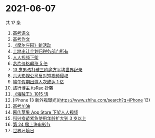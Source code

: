 # 2021-06-07

共 17 条

<!-- BEGIN -->
<!-- 最后更新时间 Mon Jun 07 2021 15:22:44 GMT+0800 (China Standard Time) -->

1. [高考语文](https://www.zhihu.com/search?q=高考语文)
2. [高考作文](https://www.zhihu.com/search?q=高考作文)
3. [《摩尔庄园》新活动](https://www.zhihu.com/search?q=摩尔庄园)
4. [土地出让金划归税务部门所有](https://www.zhihu.com/search?q=土地出让金)
5. [人人视频下架](https://www.zhihu.com/search?q=人人视频)
6. [芯片价格飙涨 5 倍](https://www.zhihu.com/search?q=芯片)
7. [13 岁男孩打破三阶魔方平均世界纪录](https://www.zhihu.com/search?q=魔方速拧)
8. [六大影视公司反对短视频侵权](https://www.zhihu.com/search?q=短视频侵权)
9. [端午假期出游人次或达 1 亿](https://www.zhihu.com/search?q=端午假期)
10. [旅行博主 itsRae 抄袭](https://www.zhihu.com/search?q=itsRae)
11. [《海贼王》1015 话](https://www.zhihu.com/search?q=海贼王)
12. [iPhone 13 新外观曝光](https://www.zhihu.com/search?q=iPhone 13)
13. [高考加油](https://www.zhihu.com/search?q=高考)
14. [网传苹果 App Store 下架人人视频](https://www.zhihu.com/search?q=人人视频)
15. [科兴疫苗紧急使用年龄扩大到 3 岁以上](https://www.zhihu.com/search?q=科兴疫苗)
16. [第 24 届上海电影节](https://www.zhihu.com/search?q=上海电影节)
17. [世界环境日](https://www.zhihu.com/search?q=世界环境日)

<!-- END -->
